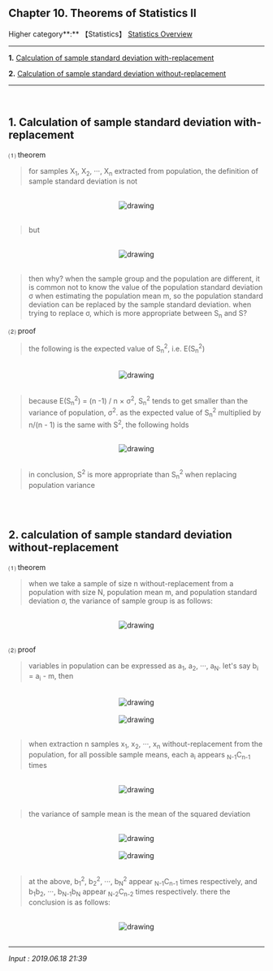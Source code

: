 ## **Chapter 10. Theorems of Statistics II**

Higher category**:** 【Statistics】 [Statistics Overview](https://jb243.github.io/pages/1641)

---

**1.** [Calculation of sample standard deviation with-replacement](#1-calculation-of-sample-standard-deviation-with-replacement)

**2.** [Calculation of sample standard deviation without-replacement](#2-calculation-of-sample-standard-deviation-without-replacement)

---

<br>

## **1.** **Calculation of sample standard deviation with-replacement**

⑴ theorem

> for samples X<sub>1</sub>, X<sub>2</sub>, ···, X<sub>n</sub> extracted from population, the definition of sample standard deviation is not 

<br>
<center>
<img src="https://img1.daumcdn.net/thumb/R1280x0/?scode=mtistory2&fname=https%3A%2F%2Fblog.kakaocdn.net%2Fdn%2FcdbYVr%2FbtrhS4lIp0U%2FFNkX3XNDjwsFhQ1KGsapWK%2Fimg.png" alt="drawing"/>
</center>
<br>

> but 

<br>
<center>
<img src="https://img1.daumcdn.net/thumb/R1280x0/?scode=mtistory2&fname=https%3A%2F%2Fblog.kakaocdn.net%2Fdn%2FbmaaBL%2FbtrhVsek7wh%2FJHvqNbp9Yski7BpR9qoiT1%2Fimg.png" alt="drawing" />
</center>
  <br>

> then why? when the sample group and the population are different, it is common not to know the value of the population standard deviation σ when estimating the population mean m, so the population standard deviation can be replaced by the sample standard deviation. when trying to replace σ, which is more appropriate between S<sub>n</sub> and S?

⑵ proof

> the following is the expected value of S<sub>n</sub><sup>2</sup>, i.e. E(S<sub>n</sub><sup>2</sup>) 

<br>
<center>
<img src="https://img1.daumcdn.net/thumb/R1280x0/?scode=mtistory2&fname=https%3A%2F%2Fblog.kakaocdn.net%2Fdn%2FbT0CvE%2FbtrhVsyFPr0%2FqcZz6Pi3e9zg69ps3EpcNk%2Fimg.png" alt="drawing" />
</center>
  <br>

> because E(S<sub>n</sub><sup>2</sup>) = (n -1) / n × σ<sup>2</sup>, S<sub>n</sub><sup>2</sup> tends to get smaller than the variance of population, σ<sup>2</sup>. as the expected value of S<sub>n</sub><sup>2</sup> multiplied by n/(n - 1) is the same with S<sup>2</sup>, the following holds

<br>
<center>
<img src="https://img1.daumcdn.net/thumb/R1280x0/?scode=mtistory2&fname=https%3A%2F%2Fblog.kakaocdn.net%2Fdn%2Fngo3M%2FbtrhUYLkitU%2FverPmQpsUHQlF8HTMQkeH0%2Fimg.png" alt="drawing" />
</center>
  <br>

> in conclusion, S<sup>2</sup> is more appropriate than S<sub>n</sub><sup>2</sup> when replacing population variance

<br>

<br>

## **2.** **calculation of sample standard deviation without-replacement**  

⑴ theorem

> when we take a sample of size n without-replacement from a population with size N, population mean m, and population standard deviation σ, the variance of sample group is as follows: 

<br>
<center>
<img src="https://img1.daumcdn.net/thumb/R1280x0/?scode=mtistory2&fname=https%3A%2F%2Fblog.kakaocdn.net%2Fdn%2FYDPjC%2FbtrhSLzXcaB%2Finx67eC6KTdHG25cB9dozk%2Fimg.png" alt="drawing" />
</center>
  <br>


⑵ proof

> variables in population can be expressed as a<sub>1</sub>, a<sub>2</sub>, ···, a<sub>N</sub>. let's say b<sub>i</sub> = a<sub>i</sub> - m, then

<br>
<center>
<img src="https://img1.daumcdn.net/thumb/R1280x0/?scode=mtistory2&fname=https%3A%2F%2Fblog.kakaocdn.net%2Fdn%2Fl9Y50%2FbtrhWJUdfHw%2FafEzKkrqDgHzuQeqtqLDoK%2Fimg.png" alt="drawing" />
</center>
<br>
<center>
<img src="https://img1.daumcdn.net/thumb/R1280x0/?scode=mtistory2&fname=https%3A%2F%2Fblog.kakaocdn.net%2Fdn%2FbjgHZw%2FbtrhS38aGdE%2FSLN7oNAOfk2L6cRTLQGdXk%2Fimg.png" alt="drawing" />
</center>
  <br>

> when extraction n samples x<sub>1</sub>, x<sub>2</sub>, ···, x<sub>n</sub> without-replacement from the population, for all possible sample means, each a<sub>i</sub> appears <sub>N-1</sub>C<sub>n-1</sub> times  

<br>
<center>
<img src="https://img1.daumcdn.net/thumb/R1280x0/?scode=mtistory2&fname=https%3A%2F%2Fblog.kakaocdn.net%2Fdn%2FckP3MR%2FbtrhUW7NAv7%2FbZFmlsDBxQSWugpK6Gb4Ik%2Fimg.png" alt="drawing" />
</center>
  <br>

> the variance of sample mean is the mean of the squared deviation

<br>
<center>
<img src="https://img1.daumcdn.net/thumb/R1280x0/?scode=mtistory2&fname=https%3A%2F%2Fblog.kakaocdn.net%2Fdn%2Feacxrl%2FbtrhVYD4yar%2FrDFAZUfx6QmUnsBkTpP4n0%2Fimg.png" alt="drawing" />
</center>
  <br>
<center>
<img src="https://img1.daumcdn.net/thumb/R1280x0/?scode=mtistory2&fname=https%3A%2F%2Fblog.kakaocdn.net%2Fdn%2FYO0sg%2FbtrhTg7gNhS%2FdjrbHyibrXKQBR1r4A8FL1%2Fimg.png" alt="drawing" />
</center>
  <br>

> at the above, b<sub>1</sub><sup>2</sup>, b<sub>2</sub><sup>2</sup>, ···, b<sub>N</sub><sup>2</sup> appear <sub>N-1</sub>C<sub>n-1</sub> times respectively, and b<sub>1</sub>b<sub>2</sub>, ···, b<sub>N-1</sub>b<sub>N</sub> appear <sub>N-2</sub>C<sub>n-2</sub> times respectively. there the conclusion is as follows:

<br>
<center>
<img src="https://img1.daumcdn.net/thumb/R1280x0/?scode=mtistory2&fname=https%3A%2F%2Fblog.kakaocdn.net%2Fdn%2Fre46h%2FbtrhThSCZUx%2F8lKEY4JK7P1BCGkgu6BcKK%2Fimg.png" alt="drawing" />
</center>
  <br>

---

*Input : 2019.06.18 21:39*
